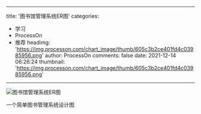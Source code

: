 
---
title: '图书馆管理系统ER图'
categories: 
 - 学习
 - ProcessOn
 - 推荐
headimg: 'https://img.processon.com/chart_image/thumb/605c3b2ce401fd4c03985956.png'
author: ProcessOn
comments: false
date: 2021-12-14 06:26:24
thumbnail: 'https://img.processon.com/chart_image/thumb/605c3b2ce401fd4c03985956.png'
---

<div>   
<img class="thumb" alt="图书馆管理系统ER图" src="https://img.processon.com/chart_image/thumb/605c3b2ce401fd4c03985956.png" referrerpolicy="no-referrer">
<p>一个简单图书管理系统设计图</p>  
</div>
            